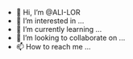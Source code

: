 - 👋 Hi, I’m @ALI-LOR
- 👀 I’m interested in ...
- 🌱 I’m currently learning ...
- 💞️ I’m looking to collaborate on ...
- 📫 How to reach me ...

<!---
ALI-LOR/ALI-LOR is a ✨ special ✨ repository because its `README.md` (this file) appears on your GitHub profile.
You can click the Preview link to take a look at your changes.
--->
